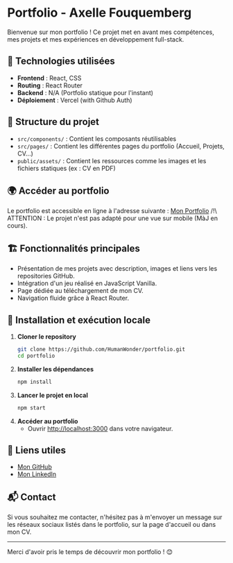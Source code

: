 # Portfolio - Axelle Fouquemberg

Bienvenue sur mon portfolio ! Ce projet met en avant mes compétences, mes projets et mes expériences en développement full-stack.

## 🚀 Technologies utilisées

- **Frontend** : React, CSS
- **Routing** : React Router
- **Backend** : N/A (Portfolio statique pour l'instant)
- **Déploiement** : Vercel (with Github Auth)

## 📂 Structure du projet

- `src/components/` : Contient les composants réutilisables
- `src/pages/` : Contient les différentes pages du portfolio (Accueil, Projets, CV...)
- `public/assets/` : Contient les ressources comme les images et les fichiers statiques (ex : CV en PDF)

## 🌍 Accéder au portfolio

Le portfolio est accessible en ligne à l'adresse suivante : [Mon Portfolio](https://about-me-nine-red.vercel.app)
/!\ ATTENTION : Le projet n'est pas adapté pour une vue sur mobile (MàJ en cours).

## 🏗️ Fonctionnalités principales

- Présentation de mes projets avec description, images et liens vers les repositories GitHub.
- Intégration d'un jeu réalisé en JavaScript Vanilla.
- Page dédiée au téléchargement de mon CV.
- Navigation fluide grâce à React Router.

## 📜 Installation et exécution locale

1. **Cloner le repository**
   ```sh
   git clone https://github.com/HumanWonder/portfolio.git
   cd portfolio
   ```
2. **Installer les dépendances**
   ```sh
   npm install
   ```
3. **Lancer le projet en local**
   ```sh
   npm start
   ```
4. **Accéder au portfolio**
   - Ouvrir [http://localhost:3000](http://localhost:3000) dans votre navigateur.

## 🔗 Liens utiles

- [Mon GitHub](https://github.com/HumanWonder)
- [Mon LinkedIn](https://www.linkedin.com/in/axelle-fouquemberg-33336327b/)

## 📬 Contact

Si vous souhaitez me contacter, n'hésitez pas à m'envoyer un message sur les réseaux sociaux listés dans le portfolio, sur la page d'accueil ou dans mon CV.

---

Merci d'avoir pris le temps de découvrir mon portfolio ! 😊

